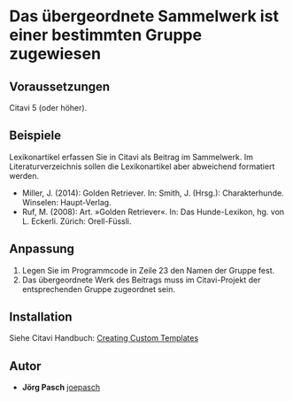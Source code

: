 # Das übergeordnete Sammelwerk ist einer bestimmten Gruppe zugewiesen

## Voraussetzungen
Citavi 5 (oder höher).

## Beispiele
Lexikonartikel erfassen Sie in Citavi als Beitrag im Sammelwerk. Im Literaturverzeichnis sollen die Lexikonartikel aber abweichend formatiert werden.

- Miller, J. (2014): Golden Retriever. In: Smith, J. (Hrsg.): Charakterhunde. Winselen: Haupt-Verlag.
- Ruf, M. (2008): Art. »Golden Retriever«. In: Das Hunde-Lexikon, hg. von L. Eckerli. Zürich: Orell-Füssli. 

## Anpassung
1. Legen Sie im Programmcode in Zeile 23 den Namen der Gruppe fest.
2. Das übergeordnete Werk des Beitrags muss im Citavi-Projekt der entsprechenden Gruppe zugeordnet sein.

## Installation
Siehe Citavi Handbuch: [Creating Custom Templates](http://www.citavi.com/creating_custom_templates)

## Autor

* **Jörg Pasch** [joepasch](https://github.com/joepasch)
